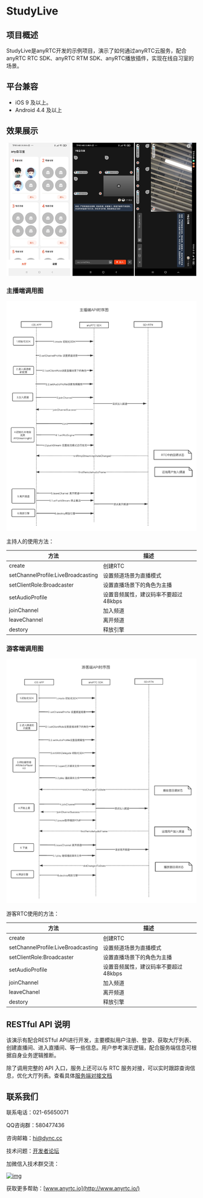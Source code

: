 # StudyLive
## 项目概述

StudyLive是anyRTC开发的示例项目，演示了如何通过anyRTC云服务，配合anyRTC RTC SDK、anyRTC RTM SDK、anyRTC播放插件，实现在线自习室的场景。

## 平台兼容

- iOS 9 及以上。
- Android 4.4 及以上

## 效果展示

![1](https://github.com/anyRTC-UseCase/StudyLive/blob/master/E322FC4A-3607-4DBB-81C4-8D9D6C1653F4.png)

### 主播端调用图

![host](https://github.com/anyRTC-UseCase/VideoLive/blob/main/host.png)

主持人的使用方法：

| 方法                               | 描述                                 |
| ---------------------------------- | ------------------------------------ |
| create                             | 创建RTC                              |
| setChannelProfile:LiveBroadcasting | 设置频道场景为直播模式               |
| setClientRole:Broadcaster          | 设置直播场景下的角色为主播           |
| setAudioProfile                    | 设置音频属性，建议码率不要超过48kbps |
| joinChannel                        | 加入频道                             |
| leaveChannel                       | 离开频道                             |
| destory                            | 释放引擎                             |

### 游客端调用图

![audience](https://github.com/anyRTC-UseCase/VideoLive/blob/main/audience.png)

游客RTC使用的方法：

| 方法                               | 描述                                 |
| ---------------------------------- | ------------------------------------ |
| create                             | 创建RTC                              |
| setChannelProfile:LiveBroadcasting | 设置频道场景为直播模式               |
| setClientRole:Broadcaster          | 设置直播场景下的角色为主播           |
| setAudioProfile                    | 设置音频属性，建议码率不要超过48kbps |
| joinChannel                        | 加入频道                             |
| leaveChanel                        | 离开频道                             |
| destory                            | 释放引擎                             |

## RESTful API 说明

该演示有配合RESTful API进行开发，主要模拟用户注册、登录、获取大厅列表、创建直播间、进入直播间、等一些信息。用户参考演示逻辑，配合服务端信息可根据自身业务逻辑推断。

除了调用完整的 API 入口，服务上还可以与 RTC 服务对接，可以实时跟踪查询信息，优化大厅列表。查看具体[服务端对接文档](https://docs.anyrtc.io/cn/Live/serverapi/ncs_eventtype#实时通信)

## 联系我们

联系电话：021-65650071

QQ咨询群：580477436

咨询邮箱：[hi@dync.cc](mailto:hi@dync.cc)

技术问题：[开发者论坛](https://bbs.anyrtc.io/)

加微信入技术群交流：

[![img](https://camo.githubusercontent.com/141871dd04eb0adc5fb006cbf53e2b952b50f2340ffb56350794cd90770f4fc7/68747470733a2f2f696d672d626c6f672e6373646e696d672e636e2f32303231303332343231353934313538382e706e67)](https://camo.githubusercontent.com/141871dd04eb0adc5fb006cbf53e2b952b50f2340ffb56350794cd90770f4fc7/68747470733a2f2f696d672d626c6f672e6373646e696d672e636e2f32303231303332343231353934313538382e706e67)

获取更多帮助：[www.anyrtc.io](http://www.anyrtc.io/)
